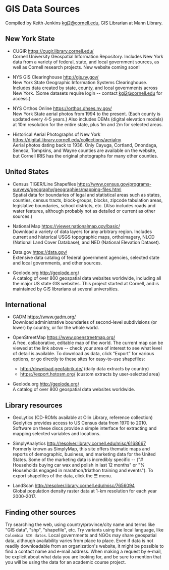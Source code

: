 # GIS Data Sources

Compiled by Keith Jenkins <kgj2@cornell.edu>, GIS Librarian at Mann Library.


## New York State

* CUGIR  <https://cugir.library.cornell.edu/>  
Cornell University Geospatial Information Repository.  Includes New York data from a variety of federal, state, and local government sources, as well as Cornell research projects.  New website coming soon!

* NYS GIS Clearinghouse  <http://gis.ny.gov/>  
New York State Geographic Information Systems Clearinghouse.  Includes data created by state, county, and local governments across New York.  (Some datasets require login -- contact kgj2@cornell.edu for access.)

* NYS Orthos Online  <https://orthos.dhses.ny.gov/>  
New York State aerial photos from 1994 to the present.  (Each county is updated every 4-5 years.)  Also includes DEMs (digital elevation models) at 10m resolution for the entire state, plus 1m and 2m for selected areas.

* Historical Aerial Photographs of New York  <https://digital.library.cornell.edu/collections/aerialny>  
Aerial photos dating back to 1936.  Only Cayuga, Cortland, Onondaga, Seneca, Tompkins, and Wayne counties are available on the website, but Cornell IRIS has the original photographs for many other counties.


## United States

* Census TIGER/Line Shapefiles  <https://www.census.gov/programs-surveys/geography/geographies/mapping-files.html>  
Spatial data for boundaries of legal and statistical areas such as states, counties, census tracts, block-groups, blocks, zipcode tabulation areas, legislative boundaries, school districts, etc.  (Also includes roads and water features, although probably not as detailed or current as other sources.)

* National Map  <https://viewer.nationalmap.gov/basic/>  
Download a variety of data layers for any arbitrary region.  Includes current and historical USGS topographic maps, orthoimagery, NLCD (National Land Cover Database), and NED (National Elevation Dataset).

* Data.gov  <https://data.gov/>  
Extensive data catalog of federal government agencies, selected state and local governments, and other sources.

* Geolode.org  <http://geolode.org/>  
A catalog of over 800 geospatial data websites worldwide, including all the major US state GIS websites.  This project started at Cornell, and is maintained by GIS librarians at several universities.

## International

* GADM  <https://www.gadm.org/>  
Download administrative boundaries of second-level subdivisions (or lower) by country, or for the whole world.

* OpenStreetMap  <https://www.openstreetmap.org/>  
A free, collaborative, editable map of the world.  The current map can be viewed at the link above -- check your area of interest to see what level of detail is available.  To download as data, click “Export” for various options, or go directly to these sites for easy-to-use shapefiles:
  * <http://download.geofabrik.de/>	(daily data extracts by country)
  * <https://export.hotosm.org/>	(custom extracts by user-selected area)

* Geolode.org  <http://geolode.org/>  
A catalog of over 800 geospatial data websites worldwide.


## Library resources

* GeoLytics  (CD-ROMs available at Olin Library, reference collection)  
Geolytics provides access to US Census data from 1970 to 2010.  Software on these discs provide a simple interface for extracting and mapping selected variables and locations.

* SimplyAnalytics  <http://resolver.library.cornell.edu/misc/6168667>  
Formerly known as SimplyMap, this site offers thematic maps and reports of demographic, business, and marketing data for the United States.  Some of the marketing data is incredibly specific -- ("# Households buying car wax and polish in last 12 months" or "% Households engaged in marathon/triathon training and events").  To export shapefiles of the data, click the ☰ menu.

* LandScan  <http://resolver.library.cornell.edu/misc/7656094>  
Global population density raster data at 1-km resolution for each year 2000-2017.


## Finding other sources

Try searching the web, using country/province/city name and terms like "GIS data", "shp", "shapefile", etc.  Try variants using the local language, like `Colombia SIG datos`.  Local governments and NGOs may share geospatial data, although availability varies from place to place.  Even if data is not readily downloadable from an organization's website, it might be possible to find a contact name and e-mail address.  When making a request by e-mail, be explicit about what data you are looking for, and be sure to mention that you will be using the data for an academic course project.
